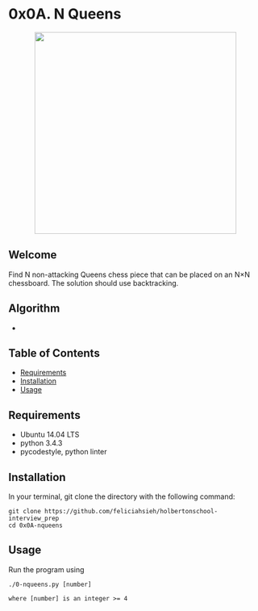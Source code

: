 # 0x0A. N Queens

<p align="center"><img src="" height="400px" /></p>

## Welcome
Find N non-attacking Queens chess piece that can be placed on an N×N chessboard. The solution should use backtracking.

## Algorithm

* 

## Table of Contents
* [Requirements](#requirements)
* [Installation](#installation)
* [Usage](#usage)

## Requirements
* Ubuntu 14.04 LTS
* python 3.4.3
* pycodestyle, python linter

## Installation
In your terminal, git clone the directory with the following command:
```
git clone https://github.com/feliciahsieh/holbertonschool-interview_prep
cd 0x0A-nqueens
```

## Usage

Run the program using

```
./0-nqueens.py [number]

where [number] is an integer >= 4
```
